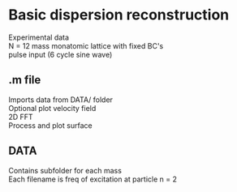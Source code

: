 # Basic dispersion reconstruction
Experimental data\
N = 12 mass monatomic lattice with fixed BC's\
pulse input (6 cycle sine wave)

## .m file
Imports data from DATA/ folder\
Optional plot velocity field\
2D FFT\
Process and plot surface

## DATA
Contains subfolder for each mass\
Each filename is freq of excitation at particle n = 2
